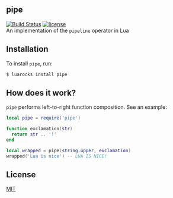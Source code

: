 ## pipe
[![Build Status](https://travis-ci.org/EvandroLG/pipe.lua.svg?branch=master)](https://travis-ci.org/EvandroLG/pipe.lua) [![license](https://badgen.now.sh/badge/license/MIT)](./LICENSE)<br>
An implementation of the `pipeline` operator in Lua

## Installation
To install `pipe`, run:
```sh
$ luarocks install pipe
```

## How does it work?
`pipe` performs left-to-right function composition. See an example:

```lua
local pipe = require('pipe')

function exclamation(str)
  return str .. '!'
end

local wrapped = pipe(string.upper, exclamation)
wrapped('Lua is nice') -- LUA IS NICE!
```

## License
[MIT](https://github.com/EvandroLG/pipe.lua/blob/master/LICENSE)
